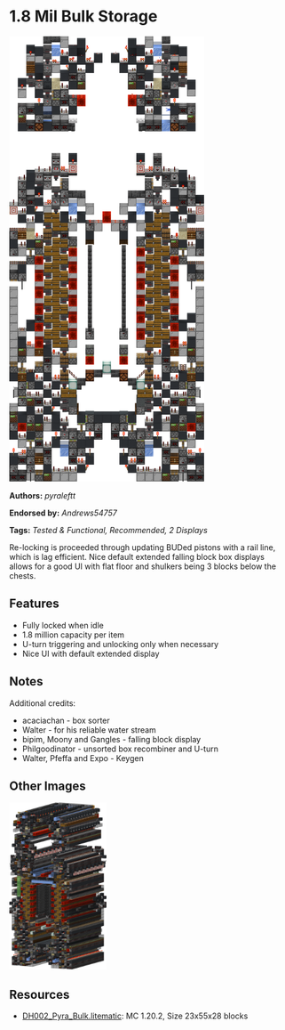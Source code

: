 # 1.8 Mil Bulk Storage
<img alt="Pyra_Bulk_Slice.png" src="images/Pyra_Bulk_Slice.png?raw=1">

**Authors:** *pyraleftt*

**Endorsed by:** *Andrews54757*

**Tags:** *Tested & Functional, Recommended, 2 Displays*

Re-locking is proceeded through updating BUDed pistons with a rail line, which is lag efficient. Nice default extended falling block box displays allows for a good UI with flat floor and shulkers being 3 blocks below the chests.

## Features
- Fully locked when idle
- 1.8 million capacity per item
- U-turn triggering and unlocking only when necessary
- Nice UI with default extended display

## Notes
Additional credits:
- acaciachan - box sorter
- Walter - for his reliable water stream
- bipim, Moony and Gangles - falling block display
- Philgoodinator - unsorted box recombiner and U-turn
- Walter, Pfeffa and Expo - Keygen

## Other Images
<img src="images/Pyra_Bulk.png?raw=1" height="300px">

## Resources
- [DH002_Pyra_Bulk.litematic](attachments/DH002_Pyra_Bulk.litematic): MC 1.20.2, Size 23x55x28 blocks

